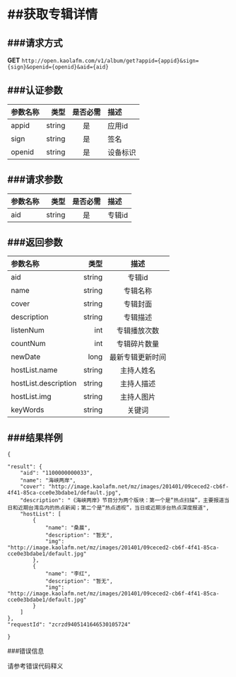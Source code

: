 ##获取专辑详情
===
###请求方式
---

**GET** `http://open.kaolafm.com/v1/album/get?appid={appid}&sign={sign}&openid={openid}&aid={aid}`

###认证参数
---
| 参数名称 | 类型    | 是否必需 |描述
|:------- |-------:|:------:|:----|
| appid   | string |   是   |应用id
| sign    | string |   是   |签名
| openid  | string |   是   |设备标识


###请求参数
---

| 参数名称 | 类型    | 是否必需 |描述
|:------- |-------:|:------:|:----|
| aid   | string |   是   |专辑id


###返回参数
---

| 参数名称 | 类型    | 描述 
|:------- |-------:|:------:|
| aid   | string |   专辑id  |
| name  | string |   专辑名称 |
|cover|string|专辑封面
|description|string|专辑描述
|listenNum|int|专辑播放次数 
|countNum|int|专辑碎片数量 
|newDate|long|最新专辑更新时间 
|hostList.name|string|主持人姓名
|hostList.description|string|主持人描述
|hostList.img|string|主持人图片
|keyWords|string|关键词




###结果样例
---

    {

    "result": {
        "aid": "1100000000033",
        "name": "海峡两岸",
        "cover": "http://image.kaolafm.net/mz/images/201401/09ceced2-cb6f-4f41-85ca-cce0e3bdabe1/default.jpg",
        "description": "《海峡两岸》节目分为两个版块：第一个是“热点扫描”，主要报道当日和近期台湾岛内的热点新闻；第二个是“热点透视”，当日或近期涉台热点深度报道",
        "hostList": [
            {
                "name": "桑晨",
                "description": "暂无",
                "img": "http://image.kaolafm.net/mz/images/201401/09ceced2-cb6f-4f41-85ca-cce0e3bdabe1/default.jpg"
            },
            {
                "name": "李红",
                "description": "暂无",
                "img": "http://image.kaolafm.net/mz/images/201401/09ceced2-cb6f-4f41-85ca-cce0e3bdabe1/default.jpg"
            }
        ]
    },
    "requestId": "zcrzd9405141646530105724"

    }

###错误信息

请参考错误代码释义
